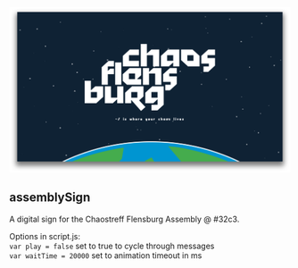 ![](./docs/preview.png)

## assemblySign
A digital sign for the Chaostreff Flensburg Assembly @ #32c3.

Options in script.js:  
`var play = false` set to true to cycle through messages  
`var waitTime = 20000` set to animation timeout in ms
